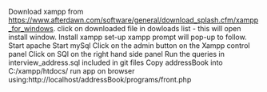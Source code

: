 Download xampp from https://www.afterdawn.com/software/general/download_splash.cfm/xampp_for_windows.
click on downloaded file in dowloads list - this will open install window.
Install xampp
set-up xampp prompt will pop-up to follow.
Start apache
Start mySql
Click on the admin button on the Xampp control panel
Click on SQl on the right hand side panel
Run the queries in interview_address.sql included in git files
Copy addressBook into C:/xampp/htdocs/
run app on browser using:http://localhost/addressBook/programs/front.php